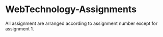 # WebTechnology-Assignments


All assignment are arranged according to assignment number except for assignment 1.
